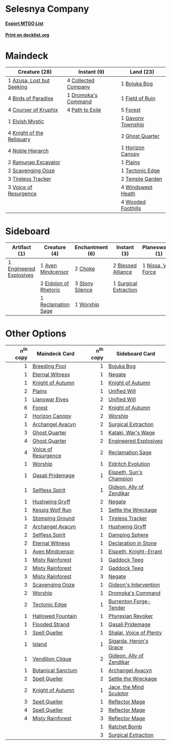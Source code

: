 # Selesnya Company

#### [Export MTGO List](../collection/Selesnya%20Company/Selesnya%20Company.txt)
#### [Print on decklist.org](http://decklist.org/?deckmain=1%09Azusa,%20Lost%20but%20Seeking%0A4%09Birds%20of%20Paradise%0A1%09Bojuka%20Bog%0A4%09Collected%20Company%0A4%09Courser%20of%20Kruphix%0A1%09Dromoka's%20Command%0A1%09Elvish%20Mystic%0A1%09Field%20of%20Ruin%0A5%09Forest%0A1%09Gavony%20Township%0A2%09Ghost%20Quarter%0A1%09Horizon%20Canopy%0A4%09Knight%20of%20the%20Reliquary%0A4%09Noble%20Hierarch%0A4%09Path%20to%20Exile%0A1%09Plains%0A2%09Ramunap%20Excavator%0A2%09Scavenging%20Ooze%0A1%09Tectonic%20Edge%0A2%09Temple%20Garden%0A3%09Tireless%20Tracker%0A3%09Voice%20of%20Resurgence%0A4%09Windswept%20Heath%0A4%09Wooded%20Foothills&deckside=1%09Aven%20Mindcensor%0A2%09Blessed%20Alliance%0A2%09Choke%0A2%09Eidolon%20of%20Rhetoric%0A1%09Engineered%20Explosives%0A1%09Nissa,%20Vital%20Force%0A1%09Reclamation%20Sage%0A3%09Stony%20Silence%0A1%09Surgical%20Extraction%0A1%09Worship)
# Maindeck

|                                           Creature (28)                                            |                                         Instant (9)                                          |                                          Land (23)                                          |
|----------------------------------------------------------------------------------------------------|----------------------------------------------------------------------------------------------|---------------------------------------------------------------------------------------------|
|1 [Azusa, Lost but Seeking](http://gatherer.wizards.com/Pages/Card/Details.aspx?multiverseid=442150)|4 [Collected Company](http://gatherer.wizards.com/Pages/Card/Details.aspx?multiverseid=394519)|1 [Bojuka Bog](http://gatherer.wizards.com/Pages/Card/Details.aspx?multiverseid=247536)      |
|4 [Birds of Paradise](http://gatherer.wizards.com/Pages/Card/Details.aspx?multiverseid=416933)      |1 [Dromoka's Command](http://gatherer.wizards.com/Pages/Card/Details.aspx?multiverseid=394558)|1 [Field of Ruin](http://gatherer.wizards.com/Pages/Card/Details.aspx?multiverseid=435415)   |
|4 [Courser of Kruphix](http://gatherer.wizards.com/Pages/Card/Details.aspx?multiverseid=442153)     |4 [Path to Exile](http://gatherer.wizards.com/Pages/Card/Details.aspx?multiverseid=370408)    |5 [Forest](http://gatherer.wizards.com/Pages/Card/Details.aspx?multiverseid=439605)          |
|1 [Elvish Mystic](http://gatherer.wizards.com/Pages/Card/Details.aspx?multiverseid=442743)          |                                                                                              |1 [Gavony Township](http://gatherer.wizards.com/Pages/Card/Details.aspx?multiverseid=233242) |
|4 [Knight of the Reliquary](http://gatherer.wizards.com/Pages/Card/Details.aspx?multiverseid=370379)|                                                                                              |2 [Ghost Quarter](http://gatherer.wizards.com/Pages/Card/Details.aspx?multiverseid=430470)   |
|4 [Noble Hierarch](http://gatherer.wizards.com/Pages/Card/Details.aspx?multiverseid=397709)         |                                                                                              |1 [Horizon Canopy](http://gatherer.wizards.com/Pages/Card/Details.aspx?multiverseid=438806)  |
|2 [Ramunap Excavator](http://gatherer.wizards.com/Pages/Card/Details.aspx?multiverseid=430818)      |                                                                                              |1 [Plains](http://gatherer.wizards.com/Pages/Card/Details.aspx?multiverseid=439601)          |
|2 [Scavenging Ooze](http://gatherer.wizards.com/Pages/Card/Details.aspx?multiverseid=425959)        |                                                                                              |1 [Tectonic Edge](http://gatherer.wizards.com/Pages/Card/Details.aspx?multiverseid=409575)   |
|3 [Tireless Tracker](http://gatherer.wizards.com/Pages/Card/Details.aspx?multiverseid=409997)       |                                                                                              |2 [Temple Garden](http://gatherer.wizards.com/Pages/Card/Details.aspx?multiverseid=405112)   |
|3 [Voice of Resurgence](http://gatherer.wizards.com/Pages/Card/Details.aspx?multiverseid=426025)    |                                                                                              |4 [Windswept Heath](http://gatherer.wizards.com/Pages/Card/Details.aspx?multiverseid=405115) |
|                                                                                                    |                                                                                              |4 [Wooded Foothills](http://gatherer.wizards.com/Pages/Card/Details.aspx?multiverseid=405116)|


# Sideboard

|                                           Artifact (1)                                           |                                          Creature (4)                                          |                                     Enchantment (6)                                      |                                          Instant (3)                                           |                                       Planeswalker (1)                                        |
|--------------------------------------------------------------------------------------------------|------------------------------------------------------------------------------------------------|------------------------------------------------------------------------------------------|------------------------------------------------------------------------------------------------|-----------------------------------------------------------------------------------------------|
|1 [Engineered Explosives](http://gatherer.wizards.com/Pages/Card/Details.aspx?multiverseid=370549)|1 [Aven Mindcensor](http://gatherer.wizards.com/Pages/Card/Details.aspx?multiverseid=429861)    |2 [Choke](http://gatherer.wizards.com/Pages/Card/Details.aspx?multiverseid=430685)        |2 [Blessed Alliance](http://gatherer.wizards.com/Pages/Card/Details.aspx?multiverseid=414302)   |1 [Nissa, Vital Force](http://gatherer.wizards.com/Pages/Card/Details.aspx?multiverseid=417736)|
|                                                                                                  |2 [Eidolon of Rhetoric](http://gatherer.wizards.com/Pages/Card/Details.aspx?multiverseid=380409)|3 [Stony Silence](http://gatherer.wizards.com/Pages/Card/Details.aspx?multiverseid=425850)|1 [Surgical Extraction](http://gatherer.wizards.com/Pages/Card/Details.aspx?multiverseid=397706)|                                                                                               |
|                                                                                                  |1 [Reclamation Sage](http://gatherer.wizards.com/Pages/Card/Details.aspx?multiverseid=430359)   |1 [Worship](http://gatherer.wizards.com/Pages/Card/Details.aspx?multiverseid=429865)      |                                                                                                |                                                                                               |


# Other Options

|*n*<sup>th</sup> copy|                                        Maindeck Card                                         |*n*<sup>th</sup> copy|                                          Sideboard Card                                           |
|--------------------:|----------------------------------------------------------------------------------------------|--------------------:|---------------------------------------------------------------------------------------------------|
|                    1|[Breeding Pool](http://gatherer.wizards.com/Pages/Card/Details.aspx?multiverseid=405095)      |                    1|[Bojuka Bog](http://gatherer.wizards.com/Pages/Card/Details.aspx?multiverseid=247536)              |
|                    1|[Eternal Witness](http://gatherer.wizards.com/Pages/Card/Details.aspx?multiverseid=370427)    |                    1|[Negate](http://gatherer.wizards.com/Pages/Card/Details.aspx?multiverseid=447135)                  |
|                    1|[Knight of Autumn](http://gatherer.wizards.com/Pages/Card/Details.aspx?multiverseid=452933)   |                    1|[Knight of Autumn](http://gatherer.wizards.com/Pages/Card/Details.aspx?multiverseid=452933)        |
|                    2|[Plains](http://gatherer.wizards.com/Pages/Card/Details.aspx?multiverseid=439601)             |                    1|[Unified Will](http://gatherer.wizards.com/Pages/Card/Details.aspx?multiverseid=193456)            |
|                    1|[Llanowar Elves](http://gatherer.wizards.com/Pages/Card/Details.aspx?multiverseid=413717)     |                    2|[Unified Will](http://gatherer.wizards.com/Pages/Card/Details.aspx?multiverseid=193456)            |
|                    6|[Forest](http://gatherer.wizards.com/Pages/Card/Details.aspx?multiverseid=439605)             |                    2|[Knight of Autumn](http://gatherer.wizards.com/Pages/Card/Details.aspx?multiverseid=452933)        |
|                    2|[Horizon Canopy](http://gatherer.wizards.com/Pages/Card/Details.aspx?multiverseid=438806)     |                    2|[Worship](http://gatherer.wizards.com/Pages/Card/Details.aspx?multiverseid=429865)                 |
|                    1|[Archangel Avacyn](http://gatherer.wizards.com/Pages/Card/Details.aspx?multiverseid=439314)   |                    2|[Surgical Extraction](http://gatherer.wizards.com/Pages/Card/Details.aspx?multiverseid=397706)     |
|                    3|[Ghost Quarter](http://gatherer.wizards.com/Pages/Card/Details.aspx?multiverseid=430470)      |                    1|[Kataki, War's Wage](http://gatherer.wizards.com/Pages/Card/Details.aspx?multiverseid=370414)      |
|                    4|[Ghost Quarter](http://gatherer.wizards.com/Pages/Card/Details.aspx?multiverseid=430470)      |                    2|[Engineered Explosives](http://gatherer.wizards.com/Pages/Card/Details.aspx?multiverseid=370549)   |
|                    4|[Voice of Resurgence](http://gatherer.wizards.com/Pages/Card/Details.aspx?multiverseid=426025)|                    2|[Reclamation Sage](http://gatherer.wizards.com/Pages/Card/Details.aspx?multiverseid=430359)        |
|                    1|[Worship](http://gatherer.wizards.com/Pages/Card/Details.aspx?multiverseid=429865)            |                    1|[Eldritch Evolution](http://gatherer.wizards.com/Pages/Card/Details.aspx?multiverseid=414456)      |
|                    1|[Qasali Pridemage](http://gatherer.wizards.com/Pages/Card/Details.aspx?multiverseid=249405)   |                    1|[Elspeth, Sun's Champion](http://gatherer.wizards.com/Pages/Card/Details.aspx?multiverseid=394361) |
|                    1|[Selfless Spirit](http://gatherer.wizards.com/Pages/Card/Details.aspx?multiverseid=414332)    |                    1|[Gideon, Ally of Zendikar](http://gatherer.wizards.com/Pages/Card/Details.aspx?multiverseid=401897)|
|                    1|[Hushwing Gryff](http://gatherer.wizards.com/Pages/Card/Details.aspx?multiverseid=420685)     |                    2|[Negate](http://gatherer.wizards.com/Pages/Card/Details.aspx?multiverseid=447135)                  |
|                    1|[Kessig Wolf Run](http://gatherer.wizards.com/Pages/Card/Details.aspx?multiverseid=373323)    |                    1|[Settle the Wreckage](http://gatherer.wizards.com/Pages/Card/Details.aspx?multiverseid=435186)     |
|                    1|[Stomping Ground](http://gatherer.wizards.com/Pages/Card/Details.aspx?multiverseid=405110)    |                    1|[Tireless Tracker](http://gatherer.wizards.com/Pages/Card/Details.aspx?multiverseid=409997)        |
|                    2|[Archangel Avacyn](http://gatherer.wizards.com/Pages/Card/Details.aspx?multiverseid=439314)   |                    1|[Hushwing Gryff](http://gatherer.wizards.com/Pages/Card/Details.aspx?multiverseid=420685)          |
|                    2|[Selfless Spirit](http://gatherer.wizards.com/Pages/Card/Details.aspx?multiverseid=414332)    |                    1|[Damping Sphere](http://gatherer.wizards.com/Pages/Card/Details.aspx?multiverseid=443101)          |
|                    2|[Eternal Witness](http://gatherer.wizards.com/Pages/Card/Details.aspx?multiverseid=370427)    |                    1|[Declaration in Stone](http://gatherer.wizards.com/Pages/Card/Details.aspx?multiverseid=409750)    |
|                    1|[Aven Mindcensor](http://gatherer.wizards.com/Pages/Card/Details.aspx?multiverseid=429861)    |                    1|[Elspeth, Knight-Errant](http://gatherer.wizards.com/Pages/Card/Details.aspx?multiverseid=370551)  |
|                    1|[Misty Rainforest](http://gatherer.wizards.com/Pages/Card/Details.aspx?multiverseid=426065)   |                    1|[Gaddock Teeg](http://gatherer.wizards.com/Pages/Card/Details.aspx?multiverseid=140188)            |
|                    2|[Misty Rainforest](http://gatherer.wizards.com/Pages/Card/Details.aspx?multiverseid=426065)   |                    2|[Gaddock Teeg](http://gatherer.wizards.com/Pages/Card/Details.aspx?multiverseid=140188)            |
|                    3|[Misty Rainforest](http://gatherer.wizards.com/Pages/Card/Details.aspx?multiverseid=426065)   |                    3|[Negate](http://gatherer.wizards.com/Pages/Card/Details.aspx?multiverseid=447135)                  |
|                    3|[Scavenging Ooze](http://gatherer.wizards.com/Pages/Card/Details.aspx?multiverseid=425959)    |                    1|[Gideon's Intervention](http://gatherer.wizards.com/Pages/Card/Details.aspx?multiverseid=426717)   |
|                    2|[Worship](http://gatherer.wizards.com/Pages/Card/Details.aspx?multiverseid=429865)            |                    1|[Dromoka's Command](http://gatherer.wizards.com/Pages/Card/Details.aspx?multiverseid=394558)       |
|                    2|[Tectonic Edge](http://gatherer.wizards.com/Pages/Card/Details.aspx?multiverseid=409575)      |                    1|[Burrenton Forge-Tender](http://gatherer.wizards.com/Pages/Card/Details.aspx?multiverseid=438580)  |
|                    1|[Hallowed Fountain](http://gatherer.wizards.com/Pages/Card/Details.aspx?multiverseid=405100)  |                    1|[Phyrexian Revoker](http://gatherer.wizards.com/Pages/Card/Details.aspx?multiverseid=220589)       |
|                    1|[Flooded Strand](http://gatherer.wizards.com/Pages/Card/Details.aspx?multiverseid=405098)     |                    1|[Qasali Pridemage](http://gatherer.wizards.com/Pages/Card/Details.aspx?multiverseid=249405)        |
|                    1|[Spell Queller](http://gatherer.wizards.com/Pages/Card/Details.aspx?multiverseid=414494)      |                    1|[Shalai, Voice of Plenty](http://gatherer.wizards.com/Pages/Card/Details.aspx?multiverseid=442923) |
|                    1|[Island](http://gatherer.wizards.com/Pages/Card/Details.aspx?multiverseid=439602)             |                    1|[Sigarda, Heron's Grace](http://gatherer.wizards.com/Pages/Card/Details.aspx?multiverseid=410015)  |
|                    1|[Vendilion Clique](http://gatherer.wizards.com/Pages/Card/Details.aspx?multiverseid=370390)   |                    2|[Gideon, Ally of Zendikar](http://gatherer.wizards.com/Pages/Card/Details.aspx?multiverseid=401897)|
|                    1|[Botanical Sanctum](http://gatherer.wizards.com/Pages/Card/Details.aspx?multiverseid=417817)  |                    1|[Archangel Avacyn](http://gatherer.wizards.com/Pages/Card/Details.aspx?multiverseid=439314)        |
|                    2|[Spell Queller](http://gatherer.wizards.com/Pages/Card/Details.aspx?multiverseid=414494)      |                    2|[Settle the Wreckage](http://gatherer.wizards.com/Pages/Card/Details.aspx?multiverseid=435186)     |
|                    2|[Knight of Autumn](http://gatherer.wizards.com/Pages/Card/Details.aspx?multiverseid=452933)   |                    1|[Jace, the Mind Sculptor](http://gatherer.wizards.com/Pages/Card/Details.aspx?multiverseid=382979) |
|                    3|[Spell Queller](http://gatherer.wizards.com/Pages/Card/Details.aspx?multiverseid=414494)      |                    1|[Reflector Mage](http://gatherer.wizards.com/Pages/Card/Details.aspx?multiverseid=407667)          |
|                    4|[Spell Queller](http://gatherer.wizards.com/Pages/Card/Details.aspx?multiverseid=414494)      |                    2|[Reflector Mage](http://gatherer.wizards.com/Pages/Card/Details.aspx?multiverseid=407667)          |
|                    4|[Misty Rainforest](http://gatherer.wizards.com/Pages/Card/Details.aspx?multiverseid=426065)   |                    3|[Reflector Mage](http://gatherer.wizards.com/Pages/Card/Details.aspx?multiverseid=407667)          |
|                     |                                                                                              |                    1|[Ratchet Bomb](http://gatherer.wizards.com/Pages/Card/Details.aspx?multiverseid=205482)            |
|                     |                                                                                              |                    3|[Surgical Extraction](http://gatherer.wizards.com/Pages/Card/Details.aspx?multiverseid=397706)     |

